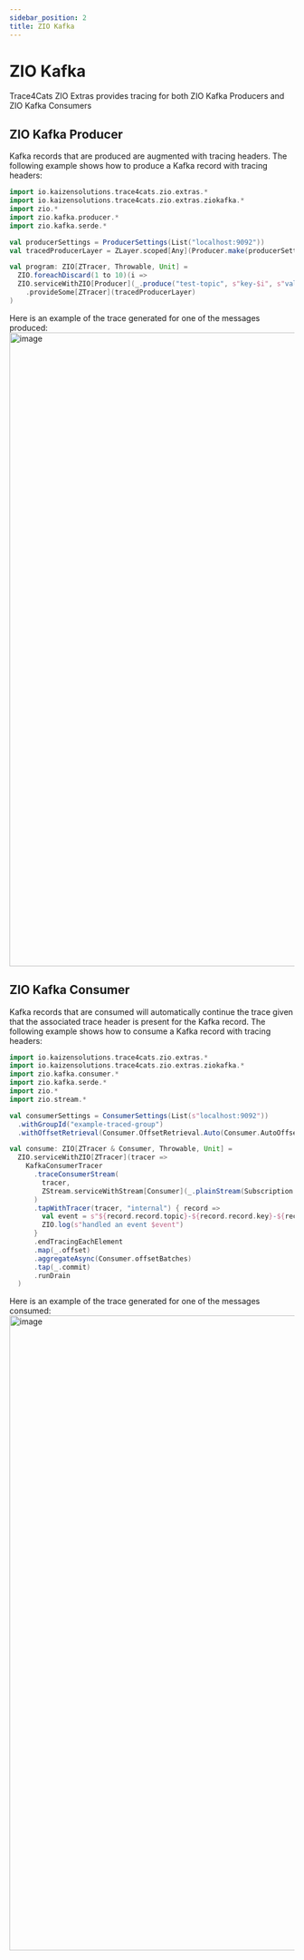 ```yaml
---
sidebar_position: 2
title: ZIO Kafka
---
```


# ZIO Kafka
Trace4Cats ZIO Extras provides tracing for both ZIO Kafka Producers and ZIO Kafka Consumers 

## ZIO Kafka Producer
Kafka records that are produced are augmented with tracing headers. The following example shows how to produce a Kafka record with tracing headers:

```scala mdoc:compile-only
import io.kaizensolutions.trace4cats.zio.extras.*
import io.kaizensolutions.trace4cats.zio.extras.ziokafka.*
import zio.*
import zio.kafka.producer.*
import zio.kafka.serde.*

val producerSettings = ProducerSettings(List("localhost:9092"))
val tracedProducerLayer = ZLayer.scoped[Any](Producer.make(producerSettings)) >>> KafkaProducerTracer.layer

val program: ZIO[ZTracer, Throwable, Unit] = 
  ZIO.foreachDiscard(1 to 10)(i =>
  ZIO.serviceWithZIO[Producer](_.produce("test-topic", s"key-$i", s"value-$i", Serde.string, Serde.string))
    .provideSome[ZTracer](tracedProducerLayer)
)
```

Here is an example of the trace generated for one of the messages produced:
<img width="1118" alt="image" src="https://github.com/kaizen-solutions/trace4cats-zio-extras/assets/14280155/55555c37-09e3-4a3a-bc53-b46004b471e9"></img>


## ZIO Kafka Consumer
Kafka records that are consumed will automatically continue the trace given that the associated trace header is present 
for the Kafka record. The following example shows how to consume a Kafka record with tracing headers:

```scala mdoc:compile-only
import io.kaizensolutions.trace4cats.zio.extras.*
import io.kaizensolutions.trace4cats.zio.extras.ziokafka.*
import zio.kafka.consumer.*
import zio.kafka.serde.*
import zio.*
import zio.stream.*

val consumerSettings = ConsumerSettings(List(s"localhost:9092"))
  .withGroupId("example-traced-group")
  .withOffsetRetrieval(Consumer.OffsetRetrieval.Auto(Consumer.AutoOffsetStrategy.Earliest))

val consume: ZIO[ZTracer & Consumer, Throwable, Unit] = 
  ZIO.serviceWithZIO[ZTracer](tracer =>
    KafkaConsumerTracer
      .traceConsumerStream(
        tracer,
        ZStream.serviceWithStream[Consumer](_.plainStream(Subscription.topics("test-topic"), Serde.string, Serde.string))
      )
      .tapWithTracer(tracer, "internal") { record =>
        val event = s"${record.record.topic}-${record.record.key}-${record.record.value}"
        ZIO.log(s"handled an event $event")
      }
      .endTracingEachElement
      .map(_.offset)
      .aggregateAsync(Consumer.offsetBatches)
      .tap(_.commit)
      .runDrain
  )
```

Here is an example of the trace generated for one of the messages consumed:
<img width="1120" alt="image" src="https://github.com/kaizen-solutions/trace4cats-zio-extras/assets/14280155/255a5ab8-13d1-49b2-9b5b-14a1216a5cd7"></img>
